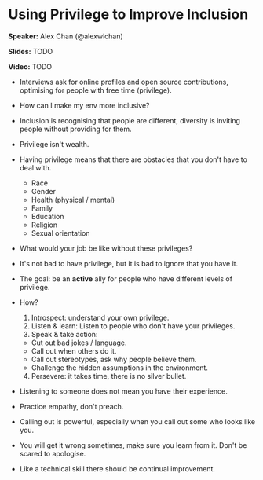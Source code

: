 # Using Privilege to Improve Inclusion

**Speaker:** Alex Chan (@alexwlchan)

**Slides:** TODO

**Video:** TODO

- Interviews ask for online profiles and open source contributions, optimising
  for people with free time (privilege).
  
- How can I make my env more inclusive?

- Inclusion is recognising that people are different, diversity is inviting
  people without providing for them.
  
- Privilege isn't wealth.

- Having privilege means that there are obstacles that you don't have to deal
  with.
  - Race
  - Gender
  - Health (physical / mental)
  - Family
  - Education
  - Religion
  - Sexual orientation

- What would your job be like without these privileges?

- It's not bad to have privilege, but it is bad to ignore that you have it.

- The goal: be an **active** ally for people who have different levels of
  privilege.

- How?
  1. Introspect: understand your own privilege.
  2. Listen & learn: Listen to people who don't have your privileges.
  3. Speak & take action:
    - Cut out bad jokes / language.
    - Call out when others do it.
    - Call out stereotypes, ask why people believe them.
    - Challenge the hidden assumptions in the environment.
  4. Persevere: it takes time, there is no silver bullet.

- Listening to someone does not mean you have their experience.

- Practice empathy, don't preach.

- Calling out is powerful, especially when you call out some who looks like
  you.

- You will get it wrong sometimes, make sure you learn from it. Don't be
  scared to apologise.
  
- Like a technical skill there should be continual improvement.
